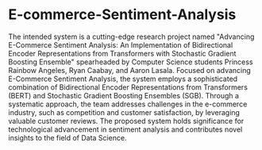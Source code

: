 # E-commerce-Sentiment-Analysis

The intended system is a cutting-edge research project named "Advancing E-Commerce Sentiment Analysis: An Implementation of Bidirectional Encoder Representations from Transformers with Stochastic Gradient Boosting Ensemble" spearheaded by Computer Science students Princess Rainbow Angeles, Ryan Caabay, and Aaron Lasala. Focused on advancing E-Commerce Sentiment Analysis, the system employs a sophisticated combination of Bidirectional Encoder Representations from Transformers (BERT) and Stochastic Gradient Boosting Ensembles (SGB). Through a systematic approach, the team addresses challenges in the e-commerce industry, such as competition and customer satisfaction, by leveraging valuable customer reviews. The proposed system holds significance for technological advancement in sentiment analysis and contributes novel insights to the field of Data Science.
